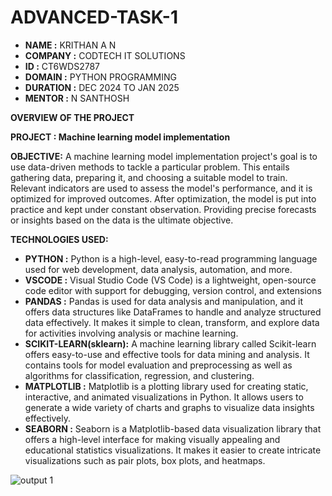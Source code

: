 # ADVANCED-TASK-1

- **NAME :** KRITHAN A N
- **COMPANY :** CODTECH IT SOLUTIONS
- **ID :** CT6WDS2787
- **DOMAIN :** PYTHON PROGRAMMING
- **DURATION :** DEC 2024 TO JAN 2025
- **MENTOR :** N SANTHOSH

 **OVERVIEW OF THE PROJECT**

**PROJECT : Machine learning model implementation**

**OBJECTIVE:**
  A machine learning model implementation project's goal is to use data-driven methods to tackle a particular problem. This entails gathering data, preparing it, and choosing a suitable model to train. Relevant indicators are used to assess the model's performance, and it is optimized for improved outcomes. After optimization, the model is put into practice and kept under constant observation. Providing precise forecasts or insights based on the data is the ultimate objective.

**TECHNOLOGIES USED:**
- **PYTHON :** Python is a high-level, easy-to-read programming language used for web development, data analysis, automation, and more.
- **VSCODE :** Visual Studio Code (VS Code) is a lightweight, open-source code editor with support for debugging, version control, and extensions
- **PANDAS :** Pandas is used for data analysis and manipulation, and it offers data structures like DataFrames to handle and analyze structured data effectively. It makes it simple to clean, transform, and explore data for activities involving analysis or machine learning.
-  **SCIKIT-LEARN(sklearn):** A machine learning library called Scikit-learn offers easy-to-use and effective tools for data mining and analysis. It contains tools for model evaluation and preprocessing as well as algorithms for classification, regression, and clustering.
-  **MATPLOTLIB :** Matplotlib is a plotting library used for creating static, interactive, and animated visualizations in Python. It allows users to generate a wide variety of charts and graphs to visualize data insights effectively.
-  **SEABORN :** Seaborn is a Matplotlib-based data visualization library that offers a high-level interface for making visually appealing and educational statistics visualizations. It makes it easier to create intricate visualizations such as pair plots, box plots, and heatmaps.

![output 1](https://github.com/user-attachments/assets/60250a7c-e6b6-4364-9555-789a638f0db2)
